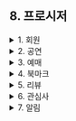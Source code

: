 ## **8. 프로시저**

<details>
  <summary>1. 회원</summary>

  <details>
    <summary>1. 회원가입을 통해 user entity에 회원이 등록되어야 한다</summary>

    - 회원 가입  

        - 기존 데이터  
            (이미지)

        - 회원 추가 프로시저 생성  
            (이미지)

        - 프로시저 실행 결과  
            (이미지)

  </details>

  <details>
    <summary>2. 회원 정보를 수정한다 (닉네임, 비밀번호, 프로필사진)</summary>

    - 회원 정보 수정  

        - 기존 데이터  
            (이미지)

        - 프로시저  
            (이미지)

        - 실행 후 결과 값  
            (이미지)

  </details>

  <details>
    <summary>3. 회원이 탈퇴하면 계정을 삭제한다</summary>

    - 회원 삭제  

        - 기존 데이터  
            (이미지)

        - 프로시저  
            (이미지)

        - 실행 결과  
            (이미지)

  </details>

  <details>
    <summary>4. 회원의 이메일/비밀번호를 찾는다</summary>

    - 회원의 이메일 찾기  

        - 프로시저  
            (이미지)

        - 결과  
            (이미지)

    - 회원의 비밀번호 찾기  

        - 프로시저  
            (이미지)

        - 결과  
            (이미지)

  </details>
</details>

<details>
  <summary>2. 공연</summary>

  <details>
    <summary>1. 공연 목록/검색 (필터 조건: 공연명, 일정, 장소 등)</summary>

    - 사용자에 요구사항에 맞는 공연 목록 조회  

        - 프로시저  
            (이미지)

        - 실행 결과  
            - 전체 공연 조회  
                (이미지)
            - 공연명 ‘뮤지컬’ 포함 공연 전체 조회  
                (이미지)
            - 공연장명 ‘인천시립극장’인 공연만 조회  
                (이미지)

  </details>

  <details>
    <summary>2. 공연 상세 조회 (공연 PK, 공연명, 일정 등)</summary>

    - 프로시저  
        (이미지)

    - 실행 결과  
        - "뮤직밤 클래식" 상세정보  
            (이미지)
        - 기타 공연 상세정보  
            (이미지)

  </details>
</details>

<details>
  <summary>3. 예매</summary>

  <details>
    <summary>1. 공연 예매 등록 (회원, 공연, 좌석, 예매일 등)</summary>

    - 예매 등록 프로시저  
        (이미지)

    - 실행 결과  
        (이미지)

  </details>

  <details>
    <summary>2. 특정 사용자의 예매 내역 전체 조회</summary>

    - 프로시저  
        (이미지)

    - 실행 결과  
        (이미지)

  </details>

  <details>
    <summary>3. 내가 등록한 예매 삭제하기</summary>

    - 프로시저  
        (이미지)

    - 실행 결과  
        (이미지)

  </details>

  <details>
    <summary>4. 내가 등록한 예매 수정</summary>

    - 기존 데이터  
        (이미지)

    - 프로시저  
        (이미지)

    - 실행 결과  
        (이미지)

    - 중복 예매 시 실행 결과  
        (이미지)

  </details>
</details>

<details>
  <summary>4. 북마크</summary>

  <details>
    <summary>1. 공연 북마크 등록</summary>

    - 프로시저  
        (이미지)

    - 실행 결과  
        (이미지)

  </details>

  <details>
    <summary>2. 회원별 북마크 내역 전체 조회</summary>

    - 프로시저  
        (이미지)

    - 실행 결과  
        (이미지)

  </details>

  <details>
    <summary>3. 공연 북마크 해체</summary>

    - 프로시저  
        (이미지)

    - 실행 결과  
        (이미지)

  </details>
</details>

<details>
  <summary>5. 리뷰</summary>

  <details>
    <summary>1. 공연 리뷰 등록 (별점, 한줄평, 사진 등)</summary>

    - 프로시저  
        (이미지)

    - 실행 결과  
        (이미지)

  </details>

  <details>
    <summary>2. 내 리뷰 확인하기 (모든 리뷰 보기)</summary>

    - 프로시저  
        (이미지)

    - 실행 결과  
        (이미지)

  </details>

  <details>
    <summary>3. 좋아요/싫어요 많은 순으로 정렬</summary>

    - 좋아요 순 정렬  
        (이미지)
        - 결과  
            (이미지)
    - 싫어요 순 정렬  
        (이미지)
        - 결과  
            (이미지)

  </details>

  <details>
    <summary>4. 리뷰 삭제</summary>

    - 프로시저  
        (이미지)

    - 실행 결과  
        (이미지)

  </details>

  <details>
    <summary>5. 리뷰 좋아요/싫어요</summary>

    - 프로시저  
        (이미지)

    - 실행 결과  
        (이미지)

  </details>
</details>

<details>
  <summary>6. 관심사</summary>

  <details>
    <summary>1. 회원의 관심 장르 등록/수정</summary>

    - 변경 전  
        (이미지)

    - 프로시저  
        (이미지)

    - 변경 후  
        (이미지)

  </details>

  <details>
    <summary>2. 회원의 관심 퍼포머 등록/수정</summary>

    - 변경 전  
        (이미지)

    - 프로시저  
        (이미지)

    - 변경 후  
        (이미지)

  </details>
</details>

<details>
  <summary>7. 알림</summary>

  <details>
    <summary>1. 알림 등록</summary>

    - 변경 전  
        (이미지)

    - 프로시저  
        (이미지)

    - 새 알림 등록
